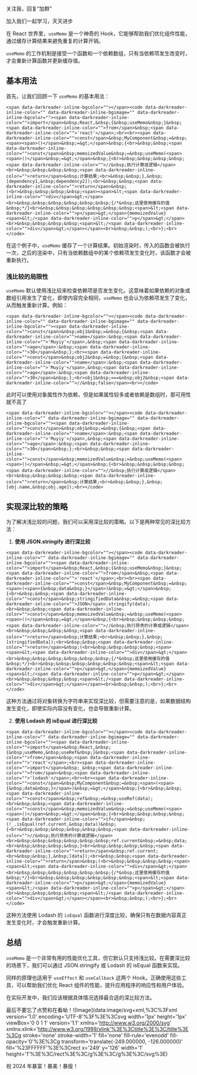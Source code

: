 关注我，回复“加群”

加入我们一起学习，天天进步

在 React 世界里，`useMemo` 是一个神奇的 Hook，它能够帮助我们优化组件性能，通过缓存计算结果来避免重复的计算开销。

`useMemo` 的工作机制是接受一个函数和一个依赖数组，只有当依赖项发生改变时，才会重新计算函数并更新缓存值。

## 基本用法

首先，让我们回顾一下 `useMemo` 的基本用法：

```
<span data-darkreader-inline-bgcolor=""></span><code data-darkreader-inline-color="" data-darkreader-inline-bgimage="" data-darkreader-inline-bgcolor=""><span data-darkreader-inline-color="">import</span>&nbsp;React,&nbsp;{&nbsp;useMemo&nbsp;}&nbsp;<span data-darkreader-inline-color="">from</span>&nbsp;<span data-darkreader-inline-color="">'react'</span>;<br><br><span data-darkreader-inline-color="">const</span>&nbsp;MyComponent&nbsp;=&nbsp;<span><span>()</span>&nbsp;=&gt;</span>&nbsp;{<br>&nbsp;&nbsp;<span data-darkreader-inline-color="">const</span>&nbsp;memoizedValue&nbsp;=&nbsp;useMemo(<span><span>()</span>&nbsp;=&gt;</span>&nbsp;{<br>&nbsp;&nbsp;&nbsp;&nbsp;<span data-darkreader-inline-color="">//&nbsp;执行计算或逻辑</span><br>&nbsp;&nbsp;&nbsp;&nbsp;<span data-darkreader-inline-color="">return</span>&nbsp;计算结果;<br>&nbsp;&nbsp;},&nbsp;[dependency1,&nbsp;dependency2]);<br>&nbsp;&nbsp;<span data-darkreader-inline-color="">return</span>&nbsp;(<br>&nbsp;&nbsp;&nbsp;&nbsp;<span><span>&lt;<span data-darkreader-inline-color="">div</span>&gt;</span><br>&nbsp;&nbsp;&nbsp;&nbsp;&nbsp;&nbsp;{/*&nbsp;这里使用缓存的值&nbsp;*/}<br>&nbsp;&nbsp;&nbsp;&nbsp;&nbsp;&nbsp;<span>&lt;<span data-darkreader-inline-color="">p</span>&gt;</span>{memoizedValue}<span>&lt;/<span data-darkreader-inline-color="">p</span>&gt;</span><br>&nbsp;&nbsp;&nbsp;&nbsp;<span>&lt;/<span data-darkreader-inline-color="">div</span>&gt;</span></span><br>&nbsp;&nbsp;);<br>};<br></code>
```

在这个例子中，`useMemo` 缓存了一个计算结果。初始渲染时，传入的函数会被执行一次，之后的渲染中，只有当依赖数组中的某个依赖项发生变化时，该函数才会被重新执行。

### 浅比较的局限性

`useMemo` 默认使用浅比较来检查依赖项是否发生变化。这意味着如果依赖的对象或数组引用发生了变化，即使内容完全相同，`useMemo` 也会认为依赖项发生了变化，从而触发重新计算。例如：

```
<span data-darkreader-inline-bgcolor=""></span><code data-darkreader-inline-color="" data-darkreader-inline-bgimage="" data-darkreader-inline-bgcolor=""><span data-darkreader-inline-color="">const</span>&nbsp;obj1&nbsp;=&nbsp;{&nbsp;<span data-darkreader-inline-color="">name</span>:&nbsp;<span data-darkreader-inline-color="">'Muyiy'</span>,&nbsp;<span data-darkreader-inline-color="">age</span>:&nbsp;<span data-darkreader-inline-color="">30</span>&nbsp;};<br><span data-darkreader-inline-color="">const</span>&nbsp;obj2&nbsp;=&nbsp;{&nbsp;<span data-darkreader-inline-color="">name</span>:&nbsp;<span data-darkreader-inline-color="">'Muyiy'</span>,&nbsp;<span data-darkreader-inline-color="">age</span>:&nbsp;<span data-darkreader-inline-color="">30</span>&nbsp;};<br>obj1&nbsp;===&nbsp;obj2&nbsp;<span data-darkreader-inline-color="">//&nbsp;false</span><br></code>
```

此时可以使用对象属性作为依赖，但是如果属性较多或者依赖是数组时，那可用性就不高了

```
<span data-darkreader-inline-bgcolor=""></span><code data-darkreader-inline-color="" data-darkreader-inline-bgimage="" data-darkreader-inline-bgcolor=""><span data-darkreader-inline-color="">const</span>&nbsp;obj&nbsp;=&nbsp;{&nbsp;<span data-darkreader-inline-color="">name</span>:&nbsp;<span data-darkreader-inline-color="">'Muyiy'</span>,&nbsp;<span data-darkreader-inline-color="">age</span>:&nbsp;<span data-darkreader-inline-color="">30</span>&nbsp;};<br>&nbsp;&nbsp;<span data-darkreader-inline-color="">const</span>&nbsp;memoizedValue&nbsp;=&nbsp;useMemo(<span><span>()</span>&nbsp;=&gt;</span>&nbsp;{<br>&nbsp;&nbsp;&nbsp;&nbsp;<span data-darkreader-inline-color="">//&nbsp;执行计算或逻辑</span><br>&nbsp;&nbsp;&nbsp;&nbsp;<span data-darkreader-inline-color="">return</span>&nbsp;计算结果;<br>&nbsp;&nbsp;},&nbsp;[obj.name,&nbsp;obj.age]);<br></code>
```

## 实现深比较的策略

为了解决浅比较的问题，我们可以采用深比较的策略。以下是两种常见的深比较方法：

1.  **使用 JSON.stringify 进行深比较**
    

```
<span data-darkreader-inline-bgcolor=""></span><code data-darkreader-inline-color="" data-darkreader-inline-bgimage="" data-darkreader-inline-bgcolor=""><span data-darkreader-inline-color="">import</span>&nbsp;React,&nbsp;{&nbsp;useMemo&nbsp;}&nbsp;<span data-darkreader-inline-color="">from</span>&nbsp;<span data-darkreader-inline-color="">'react'</span>;<br><br><span data-darkreader-inline-color="">const</span>&nbsp;MyComponent&nbsp;=&nbsp;<span>(<span>{&nbsp;data&nbsp;}</span>)&nbsp;=&gt;</span>&nbsp;{<br>&nbsp;&nbsp;<span data-darkreader-inline-color="">const</span>&nbsp;stringifiedData&nbsp;=&nbsp;<span data-darkreader-inline-color="">JSON</span>.stringify(data);<br>&nbsp;&nbsp;<span data-darkreader-inline-color="">const</span>&nbsp;memoizedValue&nbsp;=&nbsp;useMemo(<span><span>()</span>&nbsp;=&gt;</span>&nbsp;{<br>&nbsp;&nbsp;&nbsp;&nbsp;<span data-darkreader-inline-color="">//&nbsp;执行昂贵的计算或逻辑</span><br>&nbsp;&nbsp;&nbsp;&nbsp;<span data-darkreader-inline-color="">return</span>&nbsp;计算结果;<br>&nbsp;&nbsp;},&nbsp;[stringifiedData]);<br>&nbsp;&nbsp;<span data-darkreader-inline-color="">return</span>&nbsp;(<br>&nbsp;&nbsp;&nbsp;&nbsp;<span><span>&lt;<span data-darkreader-inline-color="">div</span>&gt;</span><br>&nbsp;&nbsp;&nbsp;&nbsp;&nbsp;&nbsp;{/*&nbsp;这里使用缓存的值&nbsp;*/}<br>&nbsp;&nbsp;&nbsp;&nbsp;&nbsp;&nbsp;<span>&lt;<span data-darkreader-inline-color="">p</span>&gt;</span>{memoizedValue}<span>&lt;/<span data-darkreader-inline-color="">p</span>&gt;</span><br>&nbsp;&nbsp;&nbsp;&nbsp;<span>&lt;/<span data-darkreader-inline-color="">div</span>&gt;</span></span><br>&nbsp;&nbsp;);<br>};<br></code>
```

这种方法通过将对象转换为字符串来实现深比较，但需要注意的是，如果数据结构发生变化，即使实际内容没有变化，也会导致重新计算。

2.  **使用 Lodash 的 isEqual 进行深比较**
    

```
<span data-darkreader-inline-bgcolor=""></span><code data-darkreader-inline-color="" data-darkreader-inline-bgimage="" data-darkreader-inline-bgcolor=""><span data-darkreader-inline-color="">import</span>&nbsp;React,&nbsp;{&nbsp;useMemo,&nbsp;useRef&nbsp;}&nbsp;<span data-darkreader-inline-color="">from</span>&nbsp;<span data-darkreader-inline-color="">'react'</span>;<br><span data-darkreader-inline-color="">import</span>&nbsp;_&nbsp;<span data-darkreader-inline-color="">from</span>&nbsp;<span data-darkreader-inline-color="">'lodash'</span>;<br><br><span data-darkreader-inline-color="">const</span>&nbsp;MyComponent&nbsp;=&nbsp;<span>(<span>{&nbsp;data&nbsp;}</span>)&nbsp;=&gt;</span>&nbsp;{<br>&nbsp;&nbsp;<span data-darkreader-inline-color="">const</span>&nbsp;ref&nbsp;=&nbsp;useRef(data);<br>&nbsp;&nbsp;<span data-darkreader-inline-color="">const</span>&nbsp;memoizedValue&nbsp;=&nbsp;useMemo(<span><span>()</span>&nbsp;=&gt;</span>&nbsp;{<br>&nbsp;&nbsp;&nbsp;&nbsp;<span data-darkreader-inline-color="">if</span>&nbsp;(!_.isEqual(ref.current,&nbsp;data))&nbsp;{<br>&nbsp;&nbsp;&nbsp;&nbsp;&nbsp;&nbsp;<span data-darkreader-inline-color="">//&nbsp;执行昂贵的计算或逻辑</span><br>&nbsp;&nbsp;&nbsp;&nbsp;&nbsp;&nbsp;ref.current&nbsp;=&nbsp;data;<br>&nbsp;&nbsp;&nbsp;&nbsp;}<br>&nbsp;&nbsp;&nbsp;&nbsp;<span data-darkreader-inline-color="">return</span>&nbsp;ref.current;<br>&nbsp;&nbsp;},&nbsp;[data]);<br>&nbsp;&nbsp;<span data-darkreader-inline-color="">return</span>&nbsp;(<br>&nbsp;&nbsp;&nbsp;&nbsp;<span><span>&lt;<span data-darkreader-inline-color="">div</span>&gt;</span><br>&nbsp;&nbsp;&nbsp;&nbsp;&nbsp;&nbsp;{/*&nbsp;这里使用缓存的值&nbsp;*/}<br>&nbsp;&nbsp;&nbsp;&nbsp;&nbsp;&nbsp;<span>&lt;<span data-darkreader-inline-color="">p</span>&gt;</span>{memoizedValue}<span>&lt;/<span data-darkreader-inline-color="">p</span>&gt;</span><br>&nbsp;&nbsp;&nbsp;&nbsp;<span>&lt;/<span data-darkreader-inline-color="">div</span>&gt;</span></span><br>&nbsp;&nbsp;);<br>};<br></code>
```

这种方法使用 Lodash 的 `isEqual` 函数进行深度比较，确保只有在数据内容真正发生变化时，才会触发重新计算。

## 总结

`useMemo` 是一个非常有用的性能优化工具，但它默认只支持浅比较。在需要深比较的场景下，我们可以通过 JSON.stringify 或 Lodash 的 isEqual 函数来实现。

同样的原理也适用于 `useEffect` 和 `useCallback` 这两个 Hook。正确使用这些工具，可以帮助我们优化 React 组件的性能，提升应用程序的响应性和用户体验。

在实际开发中，我们应该根据具体情况选择最合适的深比较方法。

最后不要忘了点赞和在看呦！![Image](data:image/svg+xml,%3C%3Fxml version='1.0' encoding='UTF-8'%3F%3E%3Csvg width='1px' height='1px' viewBox='0 0 1 1' version='1.1' xmlns='http://www.w3.org/2000/svg' xmlns:xlink='http://www.w3.org/1999/xlink'%3E%3Ctitle%3E%3C/title%3E%3Cg stroke='none' stroke-width='1' fill='none' fill-rule='evenodd' fill-opacity='0'%3E%3Cg transform='translate(-249.000000, -126.000000)' fill='%23FFFFFF'%3E%3Crect x='249' y='126' width='1' height='1'%3E%3C/rect%3E%3C/g%3E%3C/g%3E%3C/svg%3E)

祝 2024 年暴富！暴美！暴瘦！